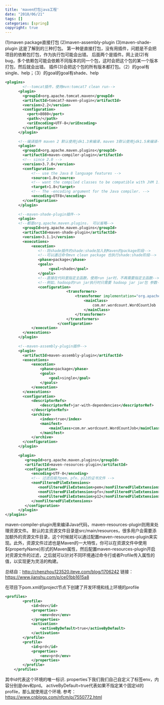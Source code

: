 ```yaml
---
title: 'maven打包java工程'
date: "2018/06/21"
tags: []
categories: [spring]
copyright: true
---
```

(1)maven package直接打包
(2)maven-assembly-plugin
(3)maven-shade-plugin
这是了解到的三种打包。
第一种是直接打包，没有用插件，问题是不会把项目的依赖包打包，作为执行包可能会出错。
后面两个是插件。网上说(2)有bug，多个依赖包可能会依赖不同版本的同一个包，这时会把这个包的某一个版本打包，然后就会出错。
插件(3)会把这个包的所有版本都打包。（2）的goal有single、help；（3）的goal的goal有shade、help
```xml
<plugins>
        <!--tomcat插件，使用mvn:tomcat7 clean run-->
      <plugin>
        <groupId>org.apache.tomcat.maven</groupId>
        <artifactId>tomcat7-maven-plugin</artifactId>
        <version>2.2</version>
        <configuration>
          <port>8080</port>
          <path>/</path>
          <uriEncoding>UTF-8</uriEncoding>
        </configuration>
      </plugin>
      
      <!--编译插件 maven 2 默认使用jdk1.3来编译，maven 3默认使用jdk1.5来编译-->
      <plugin>
        <groupId>org.apache.maven.plugins</groupId>
        <artifactId>maven-compiler-plugin</artifactId>
        <!-- since 2.0 -->
        <version>3.7.0</version>
        <configuration>
            <!-- use the Java 8 language features -->
            <source>1.8</source>
            <!-- want the compiled classes to be compatible with JVM 1.8 -->
            <target>1.8</target>
            <!-- The -encoding argument for the Java compiler. -->
            <encoding>UTF8</encoding>
        </configuration>
      </plugin>
      
      <!--maven-shade-plugin插件-->
      <plugin>  
      <!--都是org.apache.maven.plugins， 可以省略-->
        <groupId>org.apache.maven.plugins</groupId>  
        <artifactId>maven-shade-plugin</artifactId>  
        <version>3.1.1</version>
        <executions>
            <execution>
               <!--将shade插件的shade:shade加入到Maven的package阶段-->
               <!--可以通过命令mvn clean package 也执行shade:shade阶段-->
               <phase>package</phase>
               <goals>
                    <goal>shade</goal>
               </goals>
               <!--直接在代码里指定主函数，使用run jar时，不再需要指定主函数-->
               <!--例如，hadoop的run jar执行时只需要 hadoop jar jar包 参数-->
               <configuration>
                            <transformers>
                                <transformer implementation="org.apache.maven.plugins.shade.resource.ManifestResourceTransformer">
                                    <mainClass>
                                        com.mr.wordcount.WordCountJob
                                    </mainClass>
                                </transformer>
                            </transformers>
                        </configuration>
            </execution>
        </executions>  
      </plugin>
      
      <!--maven-assembly-plugin插件-->
      <plugin>
        <artifactId>maven-assembly-plugin</artifactId>
        <executions>
            <execution>
                <phase>package</phase>
                <goals>
                    <goal>single</goal>
                </goals>
            </execution>
        </executions>
        <configuration>
            <descriptorRefs>
                <descriptorRef>jar-with-dependencies</descriptorRef>
            </descriptorRefs>
            <archive>
                <index>true</index>
                <manifest>
                    <mainClass>com.mr.wordcount.WordCountJob</mainClass>
                </manifest>
            </archive>
        </configuration>
      </plugin>
      
      <plugin> 
         <groupId>org.apache.maven.plugins</groupId> 
         <artifactId>maven-resources-plugin</artifactId> 
         <configuration> 
            <encoding>UTF-8</encoding> 
            <!-- 过滤后缀为pem、pfx、p12的证书文件 --> 
            <nonFilteredFileExtensions> 
               <nonFilteredFileExtension>pem</nonFilteredFileExtension> 
               <nonFilteredFileExtension>pfx</nonFilteredFileExtension> 
               <nonFilteredFileExtension>p12</nonFilteredFileExtension>
            </nonFilteredFileExtensions> 
         </configuration> 
      </plugin>
</plugins>
```
maven-compiler-plugin用来编译Java代码，maven-resources-plugin则用来处理资源文件。
默认的主资源文件目录是src/main/resources，很多用户会需要添加额外的资源文件目录，这个时候就可以通过配置maven-resources-plugin来实现。此外，资源文件过滤也是Maven的一大特性，你可以在资源文件中使用${propertyName}形式的Maven属性，然后配置maven-resources-plugin开启对资源文件的过滤，之后就可以针对不同环境通过命令行或者Profile传入属性的值，以实现更为灵活的构建。


总结自：http://chenzhou123520.iteye.com/blog/1706242
链接：https://www.jianshu.com/p/ce01bb1615a8

在项目下pom.xml的project节点下创建了开发环境和线上环境的profile
```xml
<profiles>
        <profile>
            <id>dev</id>
            <properties>
                <env>dev</env>
            </properties>
            <activation>
                <activeByDefault>true</activeByDefault>
            </activation>
        </profile>
        <profile>
            <id>prd</id>
            <properties>
                <env>prd</env>
            </properties>
        </profile>
    </profiles>
```
其中id代表这个环境的唯一标识.
properties下我们我们自己自定义了标签env，内容分别是dev和prd。
activeByDefault=true代表如果不指定某个固定id的profile，那么就使用这个环境.
参考：https://www.cnblogs.com/nfcm/p/7550772.html